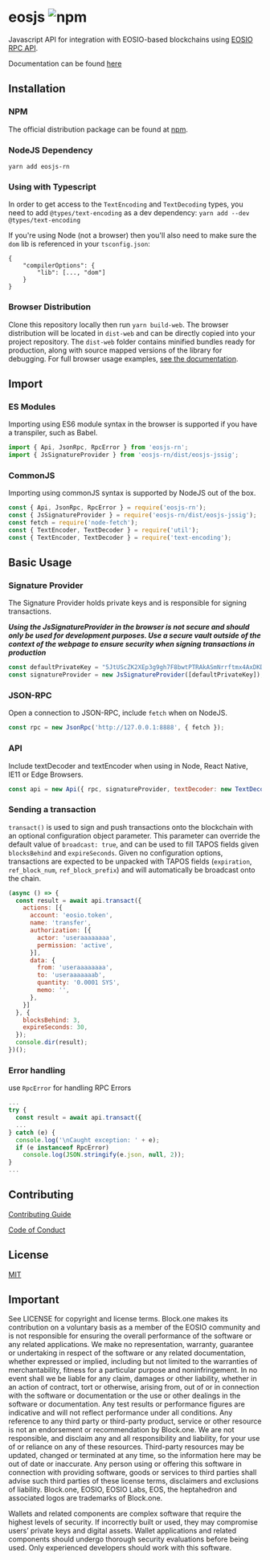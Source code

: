 # eosjs ![npm](https://img.shields.io/npm/dw/eosjs-rn.svg)

Javascript API for integration with EOSIO-based blockchains using [EOSIO RPC API](https://developers.eos.io/eosio-nodeos/reference).

Documentation can be found [here](https://eosio.github.io/eosjs)

## Installation

### NPM

The official distribution package can be found at [npm](https://www.npmjs.com/package/eosjs-rn).

### NodeJS Dependency

`yarn add eosjs-rn`

### Using with Typescript

In order to get access to the `TextEncoding` and `TextDecoding` types, you need to add `@types/text-encoding` as a dev dependency:
`yarn add --dev @types/text-encoding`

If you're using Node (not a browser) then you'll also need to make sure the `dom` lib is referenced in your `tsconfig.json`:

```
{
	"compilerOptions": {
		"lib": [..., "dom"]
	}
}
```

### Browser Distribution

Clone this repository locally then run `yarn build-web`.  The browser distribution will be located in `dist-web` and can be directly copied into your project repository. The `dist-web` folder contains minified bundles ready for production, along with source mapped versions of the library for debugging.  For full browser usage examples, [see the documentation](https://eosio.github.io/eosjs/guides/1.-Browsers.html).

## Import

### ES Modules

Importing using ES6 module syntax in the browser is supported if you have a transpiler, such as Babel.
```js
import { Api, JsonRpc, RpcError } from 'eosjs-rn';
import { JsSignatureProvider } from 'eosjs-rn/dist/eosjs-jssig';           // development only
```

### CommonJS

Importing using commonJS syntax is supported by NodeJS out of the box.
```js
const { Api, JsonRpc, RpcError } = require('eosjs-rn');
const { JsSignatureProvider } = require('eosjs-rn/dist/eosjs-jssig');      // development only
const fetch = require('node-fetch');                                    // node only; not needed in browsers
const { TextEncoder, TextDecoder } = require('util');                   // node only; native TextEncoder/Decoder
const { TextEncoder, TextDecoder } = require('text-encoding');          // React Native, IE11, and Edge Browsers only
```

## Basic Usage

### Signature Provider

The Signature Provider holds private keys and is responsible for signing transactions.

***Using the JsSignatureProvider in the browser is not secure and should only be used for development purposes. Use a secure vault outside of the context of the webpage to ensure security when signing transactions in production***

```js
const defaultPrivateKey = "5JtUScZK2XEp3g9gh7F8bwtPTRAkASmNrrftmx4AxDKD5K4zDnr"; // bob
const signatureProvider = new JsSignatureProvider([defaultPrivateKey]);
```

### JSON-RPC

Open a connection to JSON-RPC, include `fetch` when on NodeJS.
```js
const rpc = new JsonRpc('http://127.0.0.1:8888', { fetch });
```

### API

Include textDecoder and textEncoder when using in Node, React Native, IE11 or Edge Browsers.
```js
const api = new Api({ rpc, signatureProvider, textDecoder: new TextDecoder(), textEncoder: new TextEncoder() });
```

### Sending a transaction

`transact()` is used to sign and push transactions onto the blockchain with an optional configuration object parameter.  This parameter can override the default value of `broadcast: true`, and can be used to fill TAPOS fields given `blocksBehind` and `expireSeconds`.  Given no configuration options, transactions are expected to be unpacked with TAPOS fields (`expiration`, `ref_block_num`, `ref_block_prefix`) and will automatically be broadcast onto the chain.

```js
(async () => {
  const result = await api.transact({
    actions: [{
      account: 'eosio.token',
      name: 'transfer',
      authorization: [{
        actor: 'useraaaaaaaa',
        permission: 'active',
      }],
      data: {
        from: 'useraaaaaaaa',
        to: 'useraaaaaaab',
        quantity: '0.0001 SYS',
        memo: '',
      },
    }]
  }, {
    blocksBehind: 3,
    expireSeconds: 30,
  });
  console.dir(result);
})();
```

### Error handling

use `RpcError` for handling RPC Errors
```js
...
try {
  const result = await api.transact({
  ...
} catch (e) {
  console.log('\nCaught exception: ' + e);
  if (e instanceof RpcError)
    console.log(JSON.stringify(e.json, null, 2));
}
...
```

## Contributing

[Contributing Guide](./CONTRIBUTING.md)

[Code of Conduct](./CONTRIBUTING.md#conduct)

## License

[MIT](./LICENSE)

## Important

See LICENSE for copyright and license terms.  Block.one makes its contribution on a voluntary basis as a member of the EOSIO community and is not responsible for ensuring the overall performance of the software or any related applications.  We make no representation, warranty, guarantee or undertaking in respect of the software or any related documentation, whether expressed or implied, including but not limited to the warranties of merchantability, fitness for a particular purpose and noninfringement. In no event shall we be liable for any claim, damages or other liability, whether in an action of contract, tort or otherwise, arising from, out of or in connection with the software or documentation or the use or other dealings in the software or documentation. Any test results or performance figures are indicative and will not reflect performance under all conditions.  Any reference to any third party or third-party product, service or other resource is not an endorsement or recommendation by Block.one.  We are not responsible, and disclaim any and all responsibility and liability, for your use of or reliance on any of these resources. Third-party resources may be updated, changed or terminated at any time, so the information here may be out of date or inaccurate.  Any person using or offering this software in connection with providing software, goods or services to third parties shall advise such third parties of these license terms, disclaimers and exclusions of liability.  Block.one, EOSIO, EOSIO Labs, EOS, the heptahedron and associated logos are trademarks of Block.one.

Wallets and related components are complex software that require the highest levels of security.  If incorrectly built or used, they may compromise users’ private keys and digital assets. Wallet applications and related components should undergo thorough security evaluations before being used.  Only experienced developers should work with this software.
